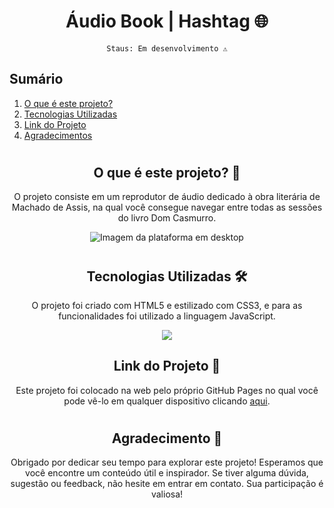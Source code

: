 <div align="center">
 
# Áudio Book | Hashtag 🌐

`Staus: Em desenvolvimento ⚠️`

</div>

## Sumário

 1. [O que é este projeto?](#o-que-e-este-projeto)
 2. [Tecnologias Utilizadas](#tecnologias-utilizadas)
 3. [Link do Projeto](#link-do-projeto)
 4. [Agradecimentos](#agradecimentos)

<div align="center">

<div id="o-que-e-este-projeto" />
  
#
## O que é este projeto? 🚀


O projeto consiste em um reprodutor de áudio dedicado à obra literária de Machado de Assis, na qual você consegue navegar entre todas as sessões do livro Dom Casmurro.

![Imagem da plataforma em desktop](https://i.imgur.com/EE3g5lU.png)

<div id="tecnologias-utilizadas" />

#
## Tecnologias Utilizadas 🛠️

O projeto foi criado com HTML5 e estilizado com CSS3, e para as funcionalidades foi utilizado a linguagem JavaScript.


[![](https://skills.thijs.gg/icons?i=html,css,js)](https://skills.thijs.gg)

<div id="link-do-projeto" />

## Link do Projeto 🔗

Este projeto foi colocado na web pelo próprio GitHub Pages no qual você pode vê-lo em qualquer dispositivo clicando [aqui](https://elociny.github.io/intensivoJS1/).

<div id="agradecimentos" />

#
## Agradecimento 🙏

Obrigado por dedicar seu tempo para explorar este projeto! Esperamos que você encontre um conteúdo útil e inspirador. Se tiver alguma dúvida, sugestão ou feedback, não hesite em entrar em contato. Sua participação é valiosa!

</div>
